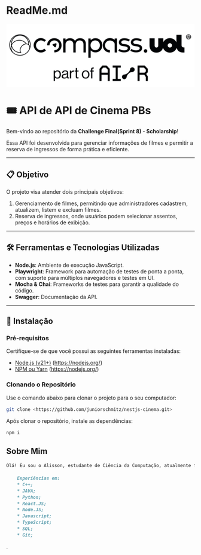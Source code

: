 # ReadMe.md

![LOGO_COMPASS.png](Mapa_Mental/LOGO_COMPASS.png)


# 🎟️ API de **API de Cinema PBs**

Bem-vindo ao repositório da **Challenge Final(Sprint 8) - Scholarship**!

Essa API foi desenvolvida para gerenciar informações de filmes e permitir a reserva de ingressos de forma prática e eficiente.  

---

## 📋 **Objetivo**

O projeto visa atender dois principais objetivos:

1. Gerenciamento de filmes, permitindo que administradores cadastrem, atualizem, listem e excluam filmes.
2. Reserva de ingressos, onde usuários podem selecionar assentos, preços e horários de exibição.

---

## 🛠️ **Ferramentas e Tecnologias Utilizadas**

- **Node.js**: Ambiente de execução JavaScript.
- **Playwright**: Framework para automação de testes de ponta a ponta, com suporte para múltiplos navegadores e testes em UI.
- **Mocha & Chai**: Frameworks de testes para garantir a qualidade do código.
- **Swagger**: Documentação da API.

---

## 🚀 **Instalação**

### **Pré-requisitos**

Certifique-se de que você possui as seguintes ferramentas instaladas:

- [Node.js (v21+)](https://nodejs.org/) (https://nodejs.org/)
- [NPM ou Yarn](https://nodejs.org/) (https://nodejs.org/)

### **Clonando o Repositório**

Use o comando abaixo para clonar o projeto para o seu computador:

```bash
git clone <https://github.com/juniorschmitz/nestjs-cinema.git>

```
Após clonar o repositório, instale as dependências:
```bash
npm i

```

## Sobre Mim
```markdown
Olá! Eu sou o Alisson, estudante de Ciência da Computação, atualmente focado na área de Quality AI. Neste repositório, compartilho um pouco do que estou aprendendo e desenvolvendo durante a Sprint 1 do projeto PB QualityAI.

    Experiências em:
    * C++;
    * JAVA;
    * Python;
    * React.JS;
    * Node.JS;
    * Javascript;
    * TypeScript;
    * SQL;
    * Git;  
```

.

